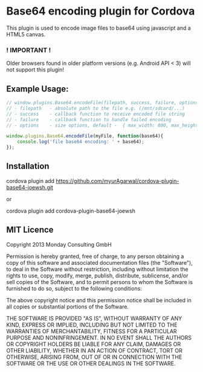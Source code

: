 
Base64 encoding plugin for Cordova
======================================================

This plugin is used to encode image files to base64 using javascript and a HTML5 canvas.

### ! IMPORTANT ! ###
Older browsers found in older platform versions (e.g. Android API < 3) will not support this plugin!

## Example Usage: 

```js
// window.plugins.Base64.encodeFile(filepath, success, failure, options);
// - filepath 	- absolute path to the file e.g. (/mnt/sdcard/...)
// - success 	- callback function to receive encoded file string
// - failure    - callback function to handle failed encoding
// - options    - size options, default -  { max_width: 800, max_height: 600 }

window.plugins.Base64.encodeFile(myFile, function(base64){
	console.log('file base64 encoding: ' + base64);
});
```

## Installation 

cordova plugin add https://github.com/myurAgarwal/cordova-plugin-base64-joewsh.git

or 

cordova plugin add cordova-plugin-base64-joewsh

## MIT Licence

Copyright 2013 Monday Consulting GmbH

Permission is hereby granted, free of charge, to any person obtaining
a copy of this software and associated documentation files (the
"Software"), to deal in the Software without restriction, including
without limitation the rights to use, copy, modify, merge, publish,
distribute, sublicense, and/or sell copies of the Software, and to
permit persons to whom the Software is furnished to do so, subject to
the following conditions:

The above copyright notice and this permission notice shall be
included in all copies or substantial portions of the Software.

THE SOFTWARE IS PROVIDED "AS IS", WITHOUT WARRANTY OF ANY KIND,
EXPRESS OR IMPLIED, INCLUDING BUT NOT LIMITED TO THE WARRANTIES OF
MERCHANTABILITY, FITNESS FOR A PARTICULAR PURPOSE AND
NONINFRINGEMENT. IN NO EVENT SHALL THE AUTHORS OR COPYRIGHT HOLDERS BE
LIABLE FOR ANY CLAIM, DAMAGES OR OTHER LIABILITY, WHETHER IN AN ACTION
OF CONTRACT, TORT OR OTHERWISE, ARISING FROM, OUT OF OR IN CONNECTION
WITH THE SOFTWARE OR THE USE OR OTHER DEALINGS IN THE SOFTWARE.

